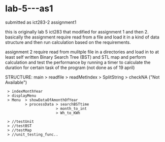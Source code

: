 # lab-5---as1
submitted as ict283-2 assignment1

this is originally lab 5 ict283 that modified for assignment 1 and then 2.
basically the assignment require read from a file and load it in a kind of data structure and then run calculation based on the 
requirements.

assignment 2 require read from mulitple file in a directories and load in to at least self written Binary Search Tree (BST) and
STL map and perform calculation and test the performance by running a timer to calculate the duration for certain task of 
the program (not done as of 19 april)

STRUCTURE:
main > readfile  > readMetIndex 
                 > SplitString > checkNA ("Not Available")
                 
     > indexMonthYear
     > displayMenu
     > Menu  > showDataOfAmonthOfYear
             > processData > searchBSTtime
                           > month_to_int
                           > Wh_to_KWh

     > //testUnit
     > //testBST
     > //testMap
     > //unit_testing_func..
